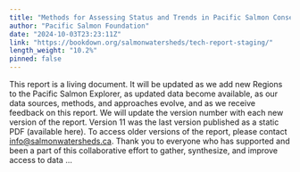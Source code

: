 ```yaml
---
title: "Methods for Assessing Status and Trends in Pacific Salmon Conservation Units and their Freshwater Habitats"
author: "Pacific Salmon Foundation"
date: "2024-10-03T23:23:11Z"
link: "https://bookdown.org/salmonwatersheds/tech-report-staging/"
length_weight: "10.2%"
pinned: false
---
```


This report is a living document. It will be updated as we add new Regions to the Pacific Salmon Explorer, as updated data become available, as our data sources, methods, and approaches evolve, and as we receive feedback on this report. We will update the version number with each new version of the report. Version 11 was the last version published as a static PDF (available here). To access older versions of the report, please contact info@salmonwatersheds.ca. Thank you to everyone who has supported and been a part of this collaborative effort to gather, synthesize, and improve access to data  ...
